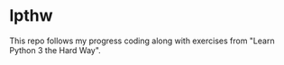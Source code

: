 # lpthw
This repo follows my progress coding along with exercises from "Learn Python 3 the Hard Way".

